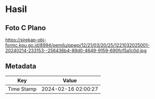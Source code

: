 # Hasil

## Foto C Plano

https://sirekap-obj-formc.kpu.go.id/8994/pemilu/ppwp/12/21/03/20/25/1221032025001-20240214-233153--256436b4-89d0-4649-9159-690fcf5a1c0d.jpg


## Metadata

| Key        | Value               |
| ---------- | ------------------- |
| Time Stamp | 2024-02-16 02:00:27 |



